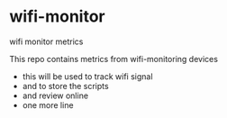 # wifi-monitor
wifi monitor metrics

This repo contains metrics from wifi-monitoring devices
- this will be used to track wifi signal
- and to store the scripts
- and review online
- one more line

